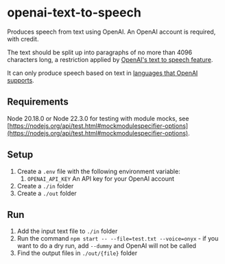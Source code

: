 # openai-text-to-speech

Produces speech from text using OpenAI. An OpenAI account is required, with credit.

The text should be split up into paragraphs of no more than 4096 characters long, a restriction applied by [OpenAI's text to speech feature](https://platform.openai.com/docs/guides/text-to-speech).

It can only produce speech based on text in [languages that OpenAI supports](https://platform.openai.com/docs/guides/text-to-speech?lang=node#supported-languages).

## Requirements

Node 20.18.0 or Node 22.3.0 for testing with module mocks, see [https://nodejs.org/api/test.html#mockmodulespecifier-options](https://nodejs.org/api/test.html#mockmodulespecifier-options).

## Setup

1. Create a `.env` file with the following environment variable:
   1. `OPENAI_API_KEY` An API key for your OpenAI account
2. Create a `./in` folder
3. Create a `./out` folder

## Run

1. Add the input text file to `./in` folder
2. Run the command `npm start -- --file=test.txt --voice=onyx` - if you want to do a dry run, add `--dummy` and OpenAI will not be called
3. Find the output files in `./out/{file}` folder

